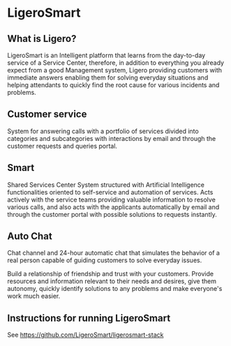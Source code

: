 # LigeroSmart

## What is Ligero?

LigeroSmart is an Intelligent platform that learns from the day-to-day service of a Service Center, therefore, in addition to everything you already expect from a good Management system, Ligero providing customers with immediate answers enabling them for solving everyday situations and helping attendants to quickly find the root cause for various incidents and problems.

## Customer service

System for answering calls with a portfolio of services divided into categories and subcategories with interactions by email and through the customer requests and queries portal.

## Smart

Shared Services Center System structured with Artificial Intelligence functionalities oriented to self-service and automation of services. Acts actively with the service teams providing valuable information to resolve various calls, and also acts with the applicants automatically by email and through the customer portal with possible solutions to requests instantly.

## Auto Chat

Chat channel and 24-hour automatic chat that simulates the behavior of a real person capable of guiding customers to solve everyday issues.

Build a relationship of friendship and trust with your customers. Provide resources and information relevant to their needs and desires, give them autonomy, quickly identify solutions to any problems and make everyone's work much easier.

## Instructions for running LigeroSmart


See https://github.com/LigeroSmart/ligerosmart-stack
